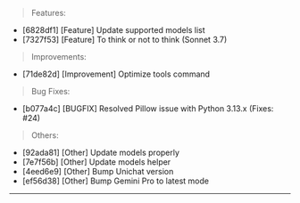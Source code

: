 > Features:
- [6828df1] [Feature] Update supported models list
- [7327f53] [Feature] To think or not to think (Sonnet 3.7)

> Improvements:
- [71de82d] [Improvement] Optimize tools command

> Bug Fixes:
- [b077a4c] [BUGFIX] Resolved Pillow issue with Python 3.13.x (Fixes: #24)

> Others:
- [92ada81] [Other] Update models properly
- [7e7f56b] [Other] Update models helper
- [4eed6e9] [Other] Bump Unichat version
- [ef56d38] [Other] Bump Gemini Pro to latest mode


---
